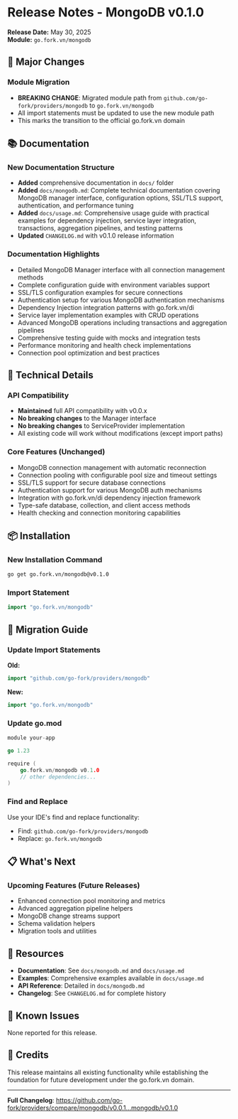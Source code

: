 # Release Notes - MongoDB v0.1.0

**Release Date:** May 30, 2025  
**Module:** `go.fork.vn/mongodb`

## 🚀 Major Changes

### Module Migration
- **BREAKING CHANGE**: Migrated module path from `github.com/go-fork/providers/mongodb` to `go.fork.vn/mongodb`
- All import statements must be updated to use the new module path
- This marks the transition to the official go.fork.vn domain

## 📚 Documentation

### New Documentation Structure
- **Added** comprehensive documentation in `docs/` folder
- **Added** `docs/mongodb.md`: Complete technical documentation covering MongoDB manager interface, configuration options, SSL/TLS support, authentication, and performance tuning
- **Added** `docs/usage.md`: Comprehensive usage guide with practical examples for dependency injection, service layer integration, transactions, aggregation pipelines, and testing patterns
- **Updated** `CHANGELOG.md` with v0.1.0 release information

### Documentation Highlights
- Detailed MongoDB Manager interface with all connection management methods
- Complete configuration guide with environment variables support
- SSL/TLS configuration examples for secure connections
- Authentication setup for various MongoDB authentication mechanisms
- Dependency Injection integration patterns with go.fork.vn/di
- Service layer implementation examples with CRUD operations
- Advanced MongoDB operations including transactions and aggregation pipelines
- Comprehensive testing guide with mocks and integration tests
- Performance monitoring and health check implementations
- Connection pool optimization and best practices

## 🔧 Technical Details

### API Compatibility
- **Maintained** full API compatibility with v0.0.x
- **No breaking changes** to the Manager interface
- **No breaking changes** to ServiceProvider implementation
- All existing code will work without modifications (except import paths)

### Core Features (Unchanged)
- MongoDB connection management with automatic reconnection
- Connection pooling with configurable pool size and timeout settings
- SSL/TLS support for secure database connections
- Authentication support for various MongoDB auth mechanisms
- Integration with go.fork.vn/di dependency injection framework
- Type-safe database, collection, and client access methods
- Health checking and connection monitoring capabilities

## 📦 Installation

### New Installation Command
```bash
go get go.fork.vn/mongodb@v0.1.0
```

### Import Statement
```go
import "go.fork.vn/mongodb"
```

## 🔄 Migration Guide

### Update Import Statements
**Old:**
```go
import "github.com/go-fork/providers/mongodb"
```

**New:**
```go
import "go.fork.vn/mongodb"
```

### Update go.mod
```go
module your-app

go 1.23

require (
    go.fork.vn/mongodb v0.1.0
    // other dependencies...
)
```

### Find and Replace
Use your IDE's find and replace functionality:
- Find: `github.com/go-fork/providers/mongodb`
- Replace: `go.fork.vn/mongodb`

## 📋 What's Next

### Upcoming Features (Future Releases)
- Enhanced connection pool monitoring and metrics
- Advanced aggregation pipeline helpers
- MongoDB change streams support
- Schema validation helpers
- Migration tools and utilities

## 🔗 Resources

- **Documentation**: See `docs/mongodb.md` and `docs/usage.md`
- **Examples**: Comprehensive examples available in `docs/usage.md`
- **API Reference**: Detailed in `docs/mongodb.md`
- **Changelog**: See `CHANGELOG.md` for complete history

## 🐛 Known Issues

None reported for this release.

## 🙏 Credits

This release maintains all existing functionality while establishing the foundation for future development under the go.fork.vn domain.

---

**Full Changelog**: https://github.com/go-fork/providers/compare/mongodb/v0.0.1...mongodb/v0.1.0

